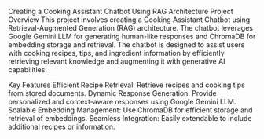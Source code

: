 Creating a Cooking Assistant Chatbot Using RAG Architecture
Project Overview
This project involves creating a Cooking Assistant Chatbot using Retrieval-Augmented Generation (RAG) architecture. The chatbot leverages Google Gemini LLM for generating human-like responses and ChromaDB for embedding storage and retrieval. The chatbot is designed to assist users with cooking recipes, tips, and ingredient information by efficiently retrieving relevant knowledge and augmenting it with generative AI capabilities.

Key Features
Efficient Recipe Retrieval: Retrieve recipes and cooking tips from stored documents.
Dynamic Response Generation: Provide personalized and context-aware responses using Google Gemini LLM.
Scalable Embedding Management: Use ChromaDB for efficient storage and retrieval of embeddings.
Seamless Integration: Easily extendable to include additional recipes or information.
